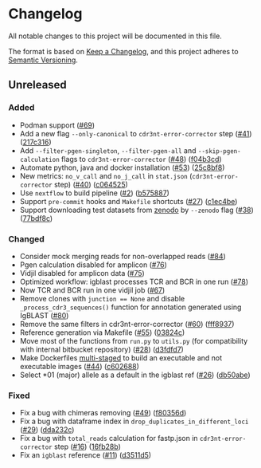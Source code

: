 # Changelog

All notable changes to this project will be documented in this file.

The format is based on [Keep a Changelog](https://keepachangelog.com/en/1.0.0/), and this project adheres to [Semantic Versioning](https://semver.org/spec/v2.0.0.html).

## Unreleased

### Added

* Podman support ([#69](https://github.com/BostonGene/pyigmap/issues/41))
* Add a new flag `--only-canonical` to `cdr3nt-error-corrector` step ([#41](https://github.com/BostonGene/pyigmap/issues/41)) ([217c316](https://github.com/BostonGene/pyigmap/commit/217c316f82a9613a0b3e5994f90b50fbed3e37b6))
* Add `--filter-pgen-singleton`, `--filter-pgen-all` and `--skip-pgen-calculation` flags to `cdr3nt-error-corrector` ([#48](https://github.com/BostonGene/pyigmap/issues/48)) ([f04b3cd](https://github.com/BostonGene/pyigmap/commit/f04b3cd36646e0a7272d3026794c4b726f59d7af))
* Automate python, java and docker installation ([#53](https://github.com/BostonGene/pyigmap/issues/53)) ([25c8bf8](https://github.com/BostonGene/pyigmap/commit/25c8bf8e0dd68a872acd77f1648d2bc92ad15ec7))
* New metrics: `no_v_call` and `no_j_call` in `stat.json` (`cdr3nt-error-corrector` step) ([#40](https://github.com/BostonGene/pyigmap/issues/40)) ([c064525](https://github.com/BostonGene/pyigmap/commit/c0645254485e62a26f6d17aa913d632bc751a8d7))
* Use `nextflow` to build pipeline ([#2](https://github.com/BostonGene/pyigmap/issues/2)) ([b575887](https://github.com/BostonGene/pyigmap/commit/b57588781ea7cd4aaaaac869d6fe4df041159da1))
* Support `pre-commit` hooks and `Makefile` shortcuts ([#27](https://github.com/BostonGene/pyigmap/issues/27)) ([c1ec4be](https://github.com/BostonGene/pyigmap/commit/c1ec4be848a875335f6aaa03535eeeca9ee734a1))
* Support downloading test datasets from [zenodo](https://zenodo.org/records/11103555) by `--zenodo` flag ([#38](https://github.com/BostonGene/pyigmap/issues/38)) ([77bdf8c](https://github.com/BostonGene/pyigmap/commit/77bdf8c5381370a40daabaa09ff1760b1ea36770))

### Changed

* Consider mock merging reads for non-overlapped reads ([#84](https://github.com/BostonGene/pyigmap/issues/84))
* Pgen calculation disabled for amplicon ([#76](https://github.com/BostonGene/pyigmap/issues/76))
* Vidjil disabled for amplicon data ([#75](https://github.com/BostonGene/pyigmap/issues/75))
* Optimized workflow: igblast processes TCR and BCR in one run ([#78](https://github.com/BostonGene/pyigmap/issues/78))
* Now TCR and BCR run in one vidjil job ([#67](https://github.com/BostonGene/pyigmap/issues/67))
* Remove clones with `junction == None` and disable `_process_cdr3_sequences()` function for annotation generated using IgBLAST ([#80](https://github.com/BostonGene/pyigmap/issues/80))
* Remove the same filters in cdr3nt-error-corrector ([#60](https://github.com/BostonGene/pyigmap/issues/60)) ([fff8937](https://github.com/BostonGene/pyigmap/commit/fff8937f6e8c420b4cb2c3409dcd13c530e056ca))
* Reference generation via Makefile ([#55](https://github.com/BostonGene/pyigmap/issues/55)) ([03824c](https://github.com/BostonGene/pyigmap/commit/803824ca3479fd121802281bea4071cd719230c0))
* Move most of the functions from `run.py` to `utils.py` (for compatibility with internal bitbucket repository) ([#28](https://github.com/BostonGene/pyigmap/issues/28)) ([d3fdfd7](https://github.com/BostonGene/pyigmap/commit/d3fdfd71e33f2995bb349c7880bd9d5af06c4d7a))
* Make Dockerfiles [multi-staged](https://docs.docker.com/build/building/multi-stage/) to build an executable and not executable images ([#44](https://github.com/BostonGene/pyigmap/issues/44)) ([c602688](https://github.com/BostonGene/pyigmap/commit/c602688ac17bc1259f52394eebaac7e83167d459))
* Select *01 (major) allele as a default in the igblast ref ([#26](https://github.com/BostonGene/pyigmap/issues/26)) ([db50abe](https://github.com/BostonGene/pyigmap/commit/db50abedf31e47d2b9f0791e6c653dd9a6e0f732))

### Fixed

* Fix a bug with chimeras removing ([#49](https://github.com/BostonGene/pyigmap/issues/49)) ([f80356d](https://github.com/BostonGene/pyigmap/commit/f80356de9d3ed37dad42d2c554f76c488050760c))
* Fix a bug with dataframe index in `drop_duplicates_in_different_loci` ([#29](https://github.com/BostonGene/pyigmap/issues/29)) ([dda232c](https://github.com/BostonGene/pyigmap/commit/dda232c20c28c72403cc3a08db90d6fe33620c85))
* Fix a bug with `total_reads` calculation for fastp.json in `cdr3nt-error-corrector` step ([#16](https://github.com/BostonGene/pyigmap/issues/16)) ([16fb28b](https://github.com/BostonGene/pyigmap/commit/16fb28b81477545fb392d96b05d431b85bd2a0d4))
* Fix an `igblast` reference ([#11](https://github.com/BostonGene/pyigmap/pull/11)) ([d3511d5](https://github.com/BostonGene/pyigmap/commit/d3511d57d9856f88a49e4c884b9d1650bc091d18))
